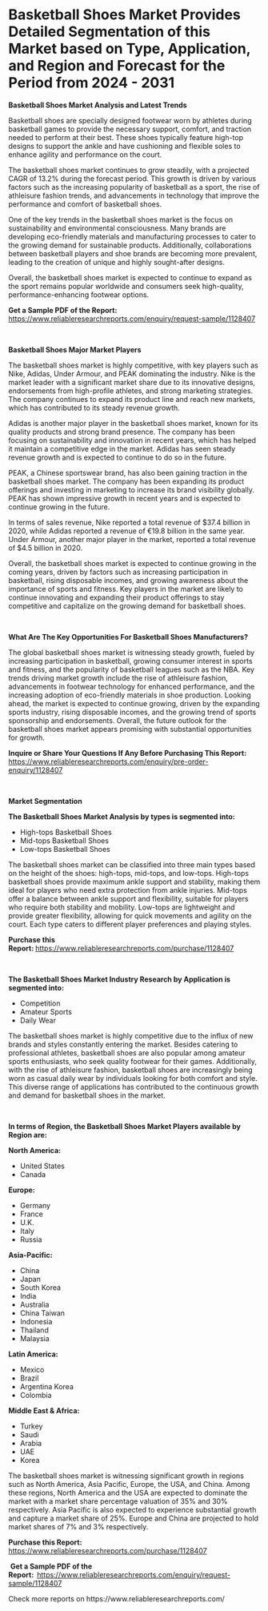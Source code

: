 <p><h1>Basketball Shoes Market Provides Detailed Segmentation of this Market based on Type, Application, and Region and Forecast for the Period from 2024 - 2031</h1></p><p><strong>Basketball Shoes Market Analysis and Latest Trends</strong></p>
<p><p>Basketball shoes are specially designed footwear worn by athletes during basketball games to provide the necessary support, comfort, and traction needed to perform at their best. These shoes typically feature high-top designs to support the ankle and have cushioning and flexible soles to enhance agility and performance on the court.</p><p>The basketball shoes market continues to grow steadily, with a projected CAGR of 13.2% during the forecast period. This growth is driven by various factors such as the increasing popularity of basketball as a sport, the rise of athleisure fashion trends, and advancements in technology that improve the performance and comfort of basketball shoes.</p><p>One of the key trends in the basketball shoes market is the focus on sustainability and environmental consciousness. Many brands are developing eco-friendly materials and manufacturing processes to cater to the growing demand for sustainable products. Additionally, collaborations between basketball players and shoe brands are becoming more prevalent, leading to the creation of unique and highly sought-after designs.</p><p>Overall, the basketball shoes market is expected to continue to expand as the sport remains popular worldwide and consumers seek high-quality, performance-enhancing footwear options.</p></p>
<p><strong>Get a Sample PDF of the Report:&nbsp;</strong> <a href="https://www.reliableresearchreports.com/enquiry/request-sample/1128407">https://www.reliableresearchreports.com/enquiry/request-sample/1128407</a></p>
<p>&nbsp;</p>
<p><strong>Basketball Shoes Major Market Players</strong></p>
<p><p>The basketball shoes market is highly competitive, with key players such as Nike, Adidas, Under Armour, and PEAK dominating the industry. Nike is the market leader with a significant market share due to its innovative designs, endorsements from high-profile athletes, and strong marketing strategies. The company continues to expand its product line and reach new markets, which has contributed to its steady revenue growth.</p><p>Adidas is another major player in the basketball shoes market, known for its quality products and strong brand presence. The company has been focusing on sustainability and innovation in recent years, which has helped it maintain a competitive edge in the market. Adidas has seen steady revenue growth and is expected to continue to do so in the future.</p><p>PEAK, a Chinese sportswear brand, has also been gaining traction in the basketball shoes market. The company has been expanding its product offerings and investing in marketing to increase its brand visibility globally. PEAK has shown impressive growth in recent years and is expected to continue growing in the future.</p><p>In terms of sales revenue, Nike reported a total revenue of $37.4 billion in 2020, while Adidas reported a revenue of €19.8 billion in the same year. Under Armour, another major player in the market, reported a total revenue of $4.5 billion in 2020.</p><p>Overall, the basketball shoes market is expected to continue growing in the coming years, driven by factors such as increasing participation in basketball, rising disposable incomes, and growing awareness about the importance of sports and fitness. Key players in the market are likely to continue innovating and expanding their product offerings to stay competitive and capitalize on the growing demand for basketball shoes.</p></p>
<p>&nbsp;</p>
<p><strong>What Are The Key Opportunities For Basketball Shoes Manufacturers?</strong></p>
<p><p>The global basketball shoes market is witnessing steady growth, fueled by increasing participation in basketball, growing consumer interest in sports and fitness, and the popularity of basketball leagues such as the NBA. Key trends driving market growth include the rise of athleisure fashion, advancements in footwear technology for enhanced performance, and the increasing adoption of eco-friendly materials in shoe production. Looking ahead, the market is expected to continue growing, driven by the expanding sports industry, rising disposable incomes, and the growing trend of sports sponsorship and endorsements. Overall, the future outlook for the basketball shoes market appears promising with substantial opportunities for growth.</p></p>
<p><strong>Inquire or Share Your Questions If Any Before Purchasing This Report:</strong> <a href="https://www.reliableresearchreports.com/enquiry/pre-order-enquiry/1128407">https://www.reliableresearchreports.com/enquiry/pre-order-enquiry/1128407</a></p>
<p>&nbsp;</p>
<p><strong>Market Segmentation</strong></p>
<p><strong>The Basketball Shoes Market Analysis by types is segmented into:</strong></p>
<p><ul><li>High-tops Basketball Shoes</li><li>Mid-tops Basketball Shoes</li><li>Low-tops Basketball Shoes</li></ul></p>
<p><p>The basketball shoes market can be classified into three main types based on the height of the shoes: high-tops, mid-tops, and low-tops. High-tops basketball shoes provide maximum ankle support and stability, making them ideal for players who need extra protection from ankle injuries. Mid-tops offer a balance between ankle support and flexibility, suitable for players who require both stability and mobility. Low-tops are lightweight and provide greater flexibility, allowing for quick movements and agility on the court. Each type caters to different player preferences and playing styles.</p></p>
<p><strong>Purchase this Report:&nbsp;</strong><a href="https://www.reliableresearchreports.com/purchase/1128407">https://www.reliableresearchreports.com/purchase/1128407</a></p>
<p>&nbsp;</p>
<p><strong>The Basketball Shoes Market Industry Research by Application is segmented into:</strong></p>
<p><ul><li>Competition</li><li>Amateur Sports</li><li>Daily Wear</li></ul></p>
<p><p>The basketball shoes market is highly competitive due to the influx of new brands and styles constantly entering the market. Besides catering to professional athletes, basketball shoes are also popular among amateur sports enthusiasts, who seek quality footwear for their games. Additionally, with the rise of athleisure fashion, basketball shoes are increasingly being worn as casual daily wear by individuals looking for both comfort and style. This diverse range of applications has contributed to the continuous growth and demand for basketball shoes in the market.</p></p>
<p>&nbsp;</p>
<p><strong>In terms of Region, the Basketball Shoes Market Players available by Region are:</strong></p>
<p>
    <p> <strong> North America: </strong>
        <ul>
            <li>United States</li>
            <li>Canada</li>
        </ul>
        </p> 
    <p> <strong> Europe: </strong>
        <ul>
            <li>Germany</li>
            <li>France</li>
            <li>U.K.</li>
            <li>Italy</li>
            <li>Russia</li>
        </ul>
        </p> 
    <p> <strong> Asia-Pacific: </strong>
        <ul>
            <li>China</li>
            <li>Japan</li>
            <li>South Korea</li>
            <li>India</li>
            <li>Australia</li>
            <li>China Taiwan</li>
            <li>Indonesia</li>
            <li>Thailand</li>
            <li>Malaysia</li>
        </ul>
        </p> 
    <p> <strong> Latin America: </strong>
        <ul>
            <li>Mexico</li>
            <li>Brazil</li>
            <li>Argentina Korea</li>
            <li>Colombia</li>
        </ul>
        </p> 
    <p> <strong> Middle East & Africa: </strong>
        <ul>
            <li>Turkey</li>
            <li>Saudi</li>
            <li>Arabia</li>
            <li>UAE</li>
            <li>Korea</li>
        </ul>
    </p>
    </p>
<p><p>The basketball shoes market is witnessing significant growth in regions such as North America, Asia Pacific, Europe, the USA, and China. Among these regions, North America and the USA are expected to dominate the market with a market share percentage valuation of 35% and 30% respectively. Asia Pacific is also expected to experience substantial growth and capture a market share of 25%. Europe and China are projected to hold market shares of 7% and 3% respectively.</p></p>
<p><strong>Purchase this Report: </strong><a href="https://www.reliableresearchreports.com/purchase/1128407">https://www.reliableresearchreports.com/purchase/1128407</a></p>
<p>&nbsp;<strong>Get a Sample PDF of the Report:&nbsp;&nbsp;</strong><a href="https://www.reliableresearchreports.com/enquiry/request-sample/1128407">https://www.reliableresearchreports.com/enquiry/request-sample/1128407</a></p>
<p><strong></strong></p>
<p>Check more reports on https://www.reliableresearchreports.com/</p>